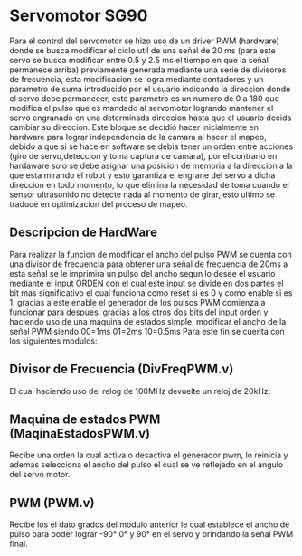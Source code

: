 # Servomotor SG90
Para el control del servomotor se hizo uso de un driver PWM (hardware) donde se busca modificar el ciclo util de una señal de 20 ms (para este servo se busca modificar entre 0.5 y 2.5 ms el tiempo en que la señal permanece arriba) previamente generada mediante una serie de divisores de frecuencia, esta modificacion se logra mediante contadores y un parametro de suma introducido por el usuario indicando la direccion  donde el servo debe permanecer, este parametro es un numero de 0 a 180 que modifica el pulso que es mandado al servomotor logrando mantener el servo engranado en una determinada direccion hasta que el usuario decida cambiar su direccion. Este bloque se decidió hacer inicialmente en hardware para lograr independencia de la camara al hacer el mapeo, debido a que si se hace en software se debia tener un orden entre acciones (giro de servo,deteccion y toma captura de camara), por el contrario en hardaware solo se debe asignar una posicion de memoria a la direccion a la que esta mirando el robot y esto garantiza el engrane del servo a dicha direccion en todo momento, lo que elimina la necesidad de toma cuando el sensor ultrasonido no detecte nada al momento de girar, esto ultimo se traduce en optimizacion del proceso de mapeo.

  ## Descripcion de HardWare
 Para realizar la funcion de modificar el ancho del pulso PWM se cuenta con una divisor de frecuencia para obtener una señal de frecuencia de 20ms a esta señal se le   imprimira un pulso del ancho segun lo desee el usuario mediante el input ORDEN con el cual este input se divide en dos partes el bit mas significativo el cual      funciona como reset si es 0 y como enable si es 1, gracias a este enable el generador de los pulsos PWM comienza a funcionar para despues, gracias a los otros dos bits del input orden y haciendo uso de una maquina de estados simple, modificar el ancho de la señal PWM siendo 00=1ms 01=2ms 10=0.5ms 
Para este fin se cuenta con los siguientes modulos: 

  ## Divisor de Frecuencia (DivFreqPWM.v)
 
 El cual haciendo uso del relog de 100MHz devuelte un reloj de 20kHz.
## Maquina de estados PWM (MaqinaEstadosPWM.v)

 Recibe una orden la cual activa o desactiva el generador pwm, lo reinicia y ademas selecciona el ancho del pulso el cual se ve reflejado en el angulo del servo   motor.
## PWM (PWM.v)
 
 Recibe los el dato grados del modulo anterior le cual establece el ancho de pulso para poder lograr -90° 0° y 90° en el servo y brindando la señal PWM final.
 
